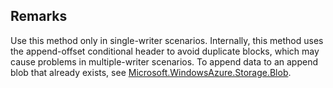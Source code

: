 ## Remarks  
 Use this method only in single-writer scenarios. Internally, this method uses the append-offset conditional header to avoid duplicate blocks, which may cause problems in multiple-writer scenarios.             To append data to an append blob that already exists, see [Microsoft.WindowsAzure.Storage.Blob](assetId:///N:Microsoft.WindowsAzure.Storage.Blob?qualifyHint=False&autoUpgrade=True).
